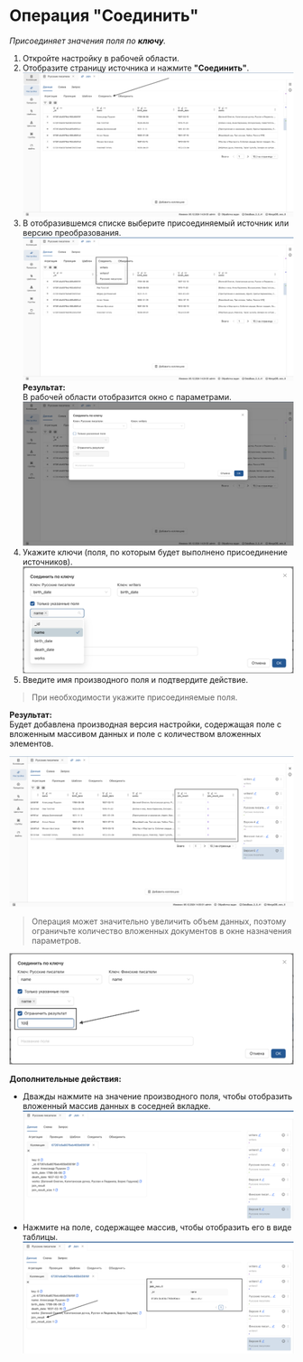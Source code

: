 # Операция **"Соединить"**
_Присоединяет значения поля по **ключу**._

1. Откройте настройку в рабочей области.
2. Отобразите страницу источника и нажмите **"Соединить"**.
    ![Операция "Соединить" на панели преобразований](../../images/4_Nastroyka/4_2_Preobrasovanuya/4_2_4_Join/1_Join%20source%20page.png)
3. В отобразившемся списке выберите присоединяемый источник или версию преобразования.
    ![Операция "Соединить": список источников](../../images/4_Nastroyka/4_2_Preobrasovanuya/4_2_4_Join/2_Join%20source%20list.png)
    **Результат:**  
    В рабочей области отобразится окно с параметрами.
    ![Операция "Соединить": указание ключей-источников](../../images/4_Nastroyka/4_2_Preobrasovanuya/4_2_4_Join/3_Join%20Params_window.png)
4. Укажите ключи (поля, по которым будет выполнено присоединение источников).
    ![Операция "Соединить": указание полей-источников](../../images/4_Nastroyka/4_2_Preobrasovanuya/4_2_4_Join/4_Join_key.png)
5. Введите имя производного поля и подтвердите действие.

> При необходимости укажите присоединяемые поля.

**Результат:**  
Будет добавлена производная версия настройки, содержащая поле с вложенным массивом данных и поле с количеством вложенных элементов.

![Операция "Соединить": результат](../../images/4_Nastroyka/4_2_Preobrasovanuya/4_2_4_Join/5_Join%20result%20fields.png)

> Операция может значительно увеличить объем данных, поэтому ограничьте количество вложенных документов в окне назначения параметров.

![Ограничение еоличества вложенных документов](../../images/4_Nastroyka/4_2_Preobrasovanuya/4_2_4_Join/6_Join%20ogranichenie%20resultat.png)

**Дополнительные действия:**  

* Дважды нажмите на значение производного поля, чтобы отобразить вложенный массив данных в соседней вкладке.
![Отображение вложенного массива данных в соседней вкладке](../../images/4_Nastroyka/4_2_Preobrasovanuya/4_2_4_Join/7_Join%20vlojennuy%20massiv.png)
* Нажмите на поле, содержащее массив, чтобы отобразить его в виде таблицы.
![Отображение вложенного массива данных в виде таблицы](../../images/4_Nastroyka/4_2_Preobrasovanuya/4_2_4_Join/8_Join%20vlojennyu%20massiv%20table.png)

